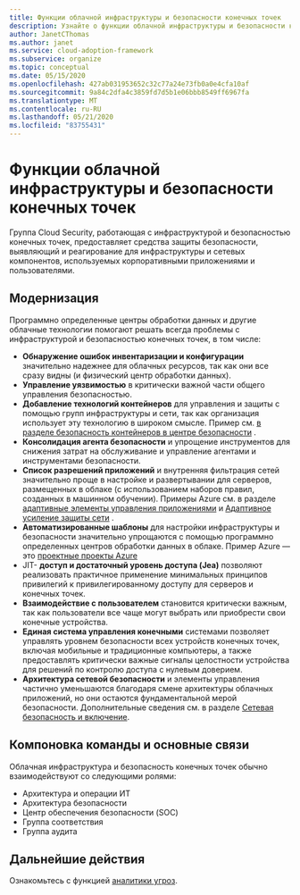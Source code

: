 ```yaml
---
title: Функции облачной инфраструктуры и безопасности конечных точек
description: Узнайте о функции облачной инфраструктуры и безопасности конечных точек.
author: JanetCThomas
ms.author: janet
ms.service: cloud-adoption-framework
ms.subservice: organize
ms.topic: conceptual
ms.date: 05/15/2020
ms.openlocfilehash: 427ab031953652c32c77a24e73fb0a0e4cfa10af
ms.sourcegitcommit: 9a84c2dfa4c3859fd7d5b1e06bbb8549ff6967fa
ms.translationtype: MT
ms.contentlocale: ru-RU
ms.lasthandoff: 05/21/2020
ms.locfileid: "83755431"
---
```

# <a name="function-of-cloud-infrastructure-and-endpoint-security"></a>Функции облачной инфраструктуры и безопасности конечных точек

Группа Cloud Security, работающая с инфраструктурой и безопасностью конечных точек, предоставляет средства защиты безопасности, выявляющий и реагирование для инфраструктуры и сетевых компонентов, используемых корпоративными приложениями и пользователями.

## <a name="modernization"></a>Модернизация

Программно определенные центры обработки данных и другие облачные технологии помогают решать всегда проблемы с инфраструктурой и безопасностью конечных точек, в том числе:

- **Обнаружение ошибок инвентаризации и конфигурации** значительно надежнее для облачных ресурсов, так как они все сразу видны (и физический центр обработки данных).
- **Управление уязвимостью** в критически важной части общего управления безопасностью.
- **Добавление технологий контейнеров** для управления и защиты с помощью групп инфраструктуры и сети, так как организация использует эту технологию в широком смысле. Пример см. [в разделе безопасность контейнеров в центре безопасности](https://docs.microsoft.com/azure/security-center/container-security) .
- **Консолидация агента безопасности** и упрощение инструментов для снижения затрат на обслуживание и управление агентами и инструментами безопасности.
- **Список разрешений приложений** и внутренняя фильтрация сетей значительно проще в настройке и развертывании для серверов, размещенных в облаке (с использованием наборов правил, созданных в машинном обучении). Примеры Azure см. в разделе [адаптивные элементы управления приложениями](https://docs.microsoft.com/azure/security-center/security-center-adaptive-application) и [Адаптивное усиление защиты сети](https://docs.microsoft.com/azure/security-center/security-center-adaptive-network-hardening) .
- **Автоматизированные шаблоны** для настройки инфраструктуры и безопасности значительно упрощаются с помощью программно определенных центров обработки данных в облаке. Пример Azure — это [проектные проекты Azure](https://docs.microsoft.com/azure/governance/blueprints/overview)
- JIT- **доступ и достаточный уровень доступа (Jea)** позволяют реализовать практичное применение минимальных принципов привилегий к привилегированному доступу для серверов и конечных точек.
- **Взаимодействие с пользователем** становится критически важным, так как пользователи все чаще могут выбрать или приобрести свои конечные устройства.
- **Единая система управления конечными** системами позволяет управлять уровнем безопасности всех устройств конечных точек, включая мобильные и традиционные компьютеры, а также предоставлять критически важные сигналы целостности устройства для решений по контролю доступа с нулевым доверием.
- **Архитектура сетевой безопасности** и элементы управления частично уменьшаются благодаря смене архитектуры облачных приложений, но они остаются фундаментальной мерой безопасности. Дополнительные сведения см. в разделе [Сетевая безопасность и включение](https://docs.microsoft.com/azure/architecture/framework/security/network-security-containment).

## <a name="team-composition-and-key-relationships"></a>Компоновка команды и основные связи

Облачная инфраструктура и безопасность конечных точек обычно взаимодействуют со следующими ролями:

- Архитектура и операции ИТ
- Архитектура безопасности
- Центр обеспечения безопасности (SOC)
- Группа соответствия
- Группа аудита

## <a name="next-steps"></a>Дальнейшие действия

Ознакомьтесь с функцией [аналитики угроз](./cloud-security-threat-intelligence.md).
